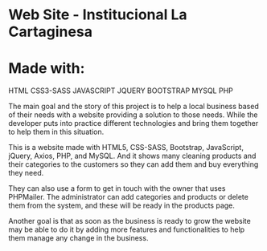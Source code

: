 # Web Site - Institucional La Cartaginesa

# Made with:
HTML CSS3-SASS JAVASCRIPT JQUERY BOOTSTRAP MYSQL PHP

The main goal and the story of this project is to help a local business based of their needs with a website providing a solution to those needs. While the developer puts into practice different technologies and bring them together to help them in this situation.

This is a website made with HTML5, CSS-SASS, Bootstrap, JavaScript, jQuery, Axios, PHP, and MySQL.
And it shows many cleaning products and their categories to the customers so they can add them and buy everything they need. 

They can also use a form to get in touch with the owner that uses PHPMailer.
The administrator can add categories and products or delete them from the system, and these will be ready in the products page.

Another goal is that as soon as the business is ready to grow the website may be able to do it by adding more features and functionalities to help them manage any change in the business.
